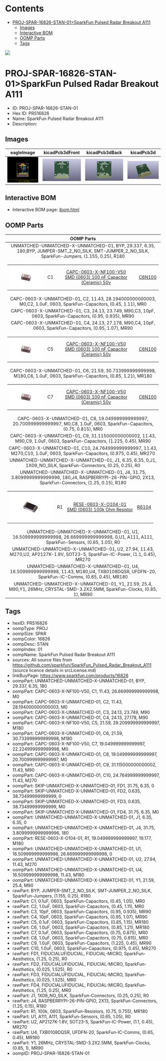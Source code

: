 



Contents
========

* [PROJ-SPAR-16826-STAN-01>SparkFun Pulsed Radar Breakout A111](#proj-spar-16826-stan-01sparkfun-pulsed-radar-breakout-a111)
	* [Images](#images)
	* [Interactive BOM](#interactive-bom)
	* [OOMP Parts](#oomp-parts)
	* [Tags](#tags)
  
![][im]
# PROJ-SPAR-16826-STAN-01>SparkFun Pulsed Radar Breakout A111

- ID: PROJ-SPAR-16826-STAN-01
- Hex ID: PRS16826
- Name: SparkFun Pulsed Radar Breakout A111
- Description: 

## Images
  
  

|eagleImage|kicadPcb3dFront|kicadPcb3dBack|kicadPcb3d|
| :---: | :---: | :---: | :---: |
|[![eagleImage](eagleImage_140.png)](eagleImage_600.png)|[![kicadPcb3dFront](kicadPcb3dFront_140.png)](kicadPcb3dFront_600.png)|[![kicadPcb3dBack](kicadPcb3dBack_140.png)](kicadPcb3dBack_600.png)|[![kicadPcb3d](kicadPcb3d_140.png)](kicadPcb3d_600.png)|

## Interactive BOM

- Interactive BOM page: [ibom.html](kicad/bom/ibom.html)

## OOMP Parts
  

|OOMP Parts|
| :---: |
|UNMATCHED-UNMATCHED-X-UNMATCHED-01, BYP, 29.337, 6.35, 180,BYP, JUMPER-SMT_2_NO_SILK, SMT-JUMPER_2_NO_SILK, SparkFun-Jumpers, (1.155, 0.25), R180|
|<table><tr><td>![CAPC-0603-X-NF100-V50](https://raw.githubusercontent.com/oomlout/oomlout_OOMP_parts/main/CAPC-0603-X-NF100-V50/image_140.jpg)</td><td> C1</td><td>[CAPC-0603-X-NF100-V50<br>SMD (0603) 100 nF Capacitor (Ceramic) 50v](https://github.com/oomlout/oomlout_OOMP_parts/tree/main/CAPC-0603-X-NF100-V50/)</td><td>[C6N100](https://github.com/oomlout/oomlout_OOMP_parts/tree/main/CAPC-0603-X-NF100-V50/)</td></tr></table>|
|CAPC-0603-X-UNMATCHED-01, C2, 11.43, 28.194000000000003, M0,C2, 1.0uF, 0603, SparkFun-Capacitors, (0.45, 1.11), MR0|
|CAPC-0603-X-UNMATCHED-01, C3, 24.13, 23.749, M90,C3, 10pF, 0603, SparkFun-Capacitors, (0.95, 0.935), MR90|
|CAPC-0603-X-UNMATCHED-01, C4, 24.13, 27.178, M90,C4, 10pF, 0603, SparkFun-Capacitors, (0.95, 1.07), MR90|
|<table><tr><td>![CAPC-0603-X-NF100-V50](https://raw.githubusercontent.com/oomlout/oomlout_OOMP_parts/main/CAPC-0603-X-NF100-V50/image_140.jpg)</td><td> C5</td><td>[CAPC-0603-X-NF100-V50<br>SMD (0603) 100 nF Capacitor (Ceramic) 50v](https://github.com/oomlout/oomlout_OOMP_parts/tree/main/CAPC-0603-X-NF100-V50/)</td><td>[C6N100](https://github.com/oomlout/oomlout_OOMP_parts/tree/main/CAPC-0603-X-NF100-V50/)</td></tr></table>|
|CAPC-0603-X-UNMATCHED-01, C6, 21.59, 30.733999999999998, M180,C6, 1.0uF, 0603, SparkFun-Capacitors, (0.85, 1.21), MR180|
|<table><tr><td>![CAPC-0603-X-NF100-V50](https://raw.githubusercontent.com/oomlout/oomlout_OOMP_parts/main/CAPC-0603-X-NF100-V50/image_140.jpg)</td><td> C7</td><td>[CAPC-0603-X-NF100-V50<br>SMD (0603) 100 nF Capacitor (Ceramic) 50v](https://github.com/oomlout/oomlout_OOMP_parts/tree/main/CAPC-0603-X-NF100-V50/)</td><td>[C6N100](https://github.com/oomlout/oomlout_OOMP_parts/tree/main/CAPC-0603-X-NF100-V50/)</td></tr></table>|
|CAPC-0603-X-UNMATCHED-01, C8, 19.049999999999997, 20.700999999999997, M0,C8, 1.0uF, 0603, SparkFun-Capacitors, (0.75, 0.815), MR0|
|CAPC-0603-X-UNMATCHED-01, C9, 31.115000000000002, 11.43, M90,C9, 1.0uF, 0603, SparkFun-Capacitors, (1.225, 0.45), MR90|
|CAPC-0603-X-UNMATCHED-01, C10, 24.764999999999997, 11.43, M270,C10, 1.0uF, 0603, SparkFun-Capacitors, (0.975, 0.45), MR270|
|UNMATCHED-UNMATCHED-X-UNMATCHED-01, J1, 6.35, 6.35, 0,J1, 1X09_NO_SILK, SparkFun-Connectors, (0.25, 0.25), R0|
|UNMATCHED-UNMATCHED-X-UNMATCHED-01, J4, 31.75, 3.8099999999999996, 180,J4, RASPBERRYPI-26-PIN-GPIO, 2X13, SparkFun-Connectors, (1.25, 0.15), R180|
|<table><tr><td>![RESE-0603-X-O104-01](https://raw.githubusercontent.com/oomlout/oomlout_OOMP_parts/main/RESE-0603-X-O104-01/image_140.jpg)</td><td> R1</td><td>[RESE-0603-X-O104-01<br>SMD (0603) 100k Ohm Resistor](https://github.com/oomlout/oomlout_OOMP_parts/tree/main/RESE-0603-X-O104-01/)</td><td>[R6104](https://github.com/oomlout/oomlout_OOMP_parts/tree/main/RESE-0603-X-O104-01/)</td></tr></table>|
|UNMATCHED-UNMATCHED-X-UNMATCHED-01, U1, 16.509999999999998, 26.669999999999998, 0,U1, A111, A111, SparkFun-Sensors, (0.65, 1.05), R0|
|UNMATCHED-UNMATCHED-X-UNMATCHED-01, U2, 27.94, 11.43, M270,U2, AP2127K-1.8V, SOT23-5, SparkFun-IC-Power, (1.1, 0.45), MR270|
|UNMATCHED-UNMATCHED-X-UNMATCHED-01, U4, 16.509999999999998, 11.43, M180,U4, TXB0108DQSR, UFDFN-20, SparkFun-IC-Comms, (0.65, 0.45), MR180|
|UNMATCHED-UNMATCHED-X-UNMATCHED-01, Y1, 21.59, 25.4, M90,Y1, 26MHz, CRYSTAL-SMD-3.2X2.5MM, SparkFun-Clocks, (0.85, 1), MR90|

## Tags

- hexID: PRS16826
- oompType: PROJ
- oompSize: SPAR
- oompColor: 16826
- oompDesc: STAN
- oompIndex: 01
- oompName: SparkFun Pulsed Radar Breakout A111
- sources: All source files from https://github.com/sparkfun/SparkFun_Pulsed_Radar_Breakout_A111 (source licence details in srcLicense.md)
- linkBuyPage: https://www.sparkfun.com/products/16826
- oompPart: UNMATCHED-UNMATCHED-X-UNMATCHED-01, BYP, 29.337, 6.35, 180
- oompPart: CAPC-0603-X-NF100-V50, C1, 11.43, 26.669999999999998, M0
- oompPart: CAPC-0603-X-UNMATCHED-01, C2, 11.43, 28.194000000000003, M0
- oompPart: CAPC-0603-X-UNMATCHED-01, C3, 24.13, 23.749, M90
- oompPart: CAPC-0603-X-UNMATCHED-01, C4, 24.13, 27.178, M90
- oompPart: CAPC-0603-X-NF100-V50, C5, 21.59, 29.209999999999997, M180
- oompPart: CAPC-0603-X-UNMATCHED-01, C6, 21.59, 30.733999999999998, M180
- oompPart: CAPC-0603-X-NF100-V50, C7, 19.049999999999997, 22.224999999999998, M0
- oompPart: CAPC-0603-X-UNMATCHED-01, C8, 19.049999999999997, 20.700999999999997, M0
- oompPart: CAPC-0603-X-UNMATCHED-01, C9, 31.115000000000002, 11.43, M90
- oompPart: CAPC-0603-X-UNMATCHED-01, C10, 24.764999999999997, 11.43, M270
- oompPart: SKIP-UNMATCHED-X-UNMATCHED-01, FD1, 31.75, 6.35, 0
- oompPart: SKIP-UNMATCHED-X-UNMATCHED-01, FD2, 0.635, 38.73499999999999, 0
- oompPart: SKIP-UNMATCHED-X-UNMATCHED-01, FD3, 0.635, 38.73499999999999, M0
- oompPart: SKIP-UNMATCHED-X-UNMATCHED-01, FD4, 31.75, 6.35, M0
- oompPart: UNMATCHED-UNMATCHED-X-UNMATCHED-01, J1, 6.35, 6.35, 0
- oompPart: UNMATCHED-UNMATCHED-X-UNMATCHED-01, J4, 31.75, 3.8099999999999996, 180
- oompPart: RESE-0603-X-O104-01, R1, 19.049999999999997, 19.177, M180
- oompPart: UNMATCHED-UNMATCHED-X-UNMATCHED-01, U1, 16.509999999999998, 26.669999999999998, 0
- oompPart: UNMATCHED-UNMATCHED-X-UNMATCHED-01, U2, 27.94, 11.43, M270
- oompPart: UNMATCHED-UNMATCHED-X-UNMATCHED-01, U4, 16.509999999999998, 11.43, M180
- oompPart: UNMATCHED-UNMATCHED-X-UNMATCHED-01, Y1, 21.59, 25.4, M90
- rawPart: BYP, JUMPER-SMT_2_NO_SILK, SMT-JUMPER_2_NO_SILK, SparkFun-Jumpers, (1.155, 0.25), R180
- rawPart: C1, 0.1uF, 0603, SparkFun-Capacitors, (0.45, 1.05), MR0
- rawPart: C2, 1.0uF, 0603, SparkFun-Capacitors, (0.45, 1.11), MR0
- rawPart: C3, 10pF, 0603, SparkFun-Capacitors, (0.95, 0.935), MR90
- rawPart: C4, 10pF, 0603, SparkFun-Capacitors, (0.95, 1.07), MR90
- rawPart: C5, 0.1uF, 0603, SparkFun-Capacitors, (0.85, 1.15), MR180
- rawPart: C6, 1.0uF, 0603, SparkFun-Capacitors, (0.85, 1.21), MR180
- rawPart: C7, 0.1uF, 0603, SparkFun-Capacitors, (0.75, 0.875), MR0
- rawPart: C8, 1.0uF, 0603, SparkFun-Capacitors, (0.75, 0.815), MR0
- rawPart: C9, 1.0uF, 0603, SparkFun-Capacitors, (1.225, 0.45), MR90
- rawPart: C10, 1.0uF, 0603, SparkFun-Capacitors, (0.975, 0.45), MR270
- rawPart: FD1, FIDUCIALUFIDUCIAL, FIDUCIAL-MICRO, SparkFun-Aesthetics, (1.25, 0.25), R0
- rawPart: FD2, FIDUCIALUFIDUCIAL, FIDUCIAL-MICRO, SparkFun-Aesthetics, (0.025, 1.525), R0
- rawPart: FD3, FIDUCIALUFIDUCIAL, FIDUCIAL-MICRO, SparkFun-Aesthetics, (0.025, 1.525), MR0
- rawPart: FD4, FIDUCIALUFIDUCIAL, FIDUCIAL-MICRO, SparkFun-Aesthetics, (1.25, 0.25), MR0
- rawPart: J1, 1X09_NO_SILK, SparkFun-Connectors, (0.25, 0.25), R0
- rawPart: J4, RASPBERRYPI-26-PIN-GPIO, 2X13, SparkFun-Connectors, (1.25, 0.15), R180
- rawPart: R1, 100k, 0603, SparkFun-Resistors, (0.75, 0.755), MR180
- rawPart: U1, A111, A111, SparkFun-Sensors, (0.65, 1.05), R0
- rawPart: U2, AP2127K-1.8V, SOT23-5, SparkFun-IC-Power, (1.1, 0.45), MR270
- rawPart: U4, TXB0108DQSR, UFDFN-20, SparkFun-IC-Comms, (0.65, 0.45), MR180
- rawPart: Y1, 26MHz, CRYSTAL-SMD-3.2X2.5MM, SparkFun-Clocks, (0.85, 1), MR90
- oompID: PROJ-SPAR-16826-STAN-01



[im]: kicadPcb3d_450.png
